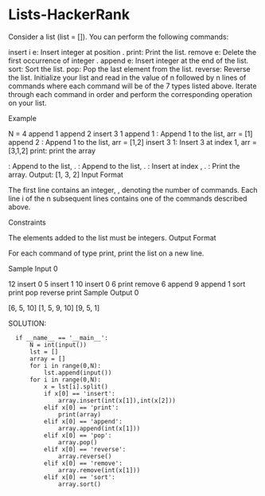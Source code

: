# Lists-HackerRank


Consider a list (list = []). You can perform the following commands:

insert i e: Insert integer  at position .
print: Print the list.
remove e: Delete the first occurrence of integer .
append e: Insert integer  at the end of the list.
sort: Sort the list.
pop: Pop the last element from the list.
reverse: Reverse the list.
Initialize your list and read in the value of n followed by n lines of commands where each command will be of the 7 types listed above. Iterate through each command in order and perform the corresponding operation on your list.

Example

N = 4
append 1
append 2
insert 3 1
append 1 : Append 1 to the list, arr = [1]
append 2 : Append 1 to the list, arr = [1,2]
insert 3 1: Insert 3 at index 1, arr = [3,1,2]
print: print the array

: Append  to the list, .
: Append  to the list, .
: Insert  at index , .
: Print the array.
Output:
[1, 3, 2]
Input Format

The first line contains an integer, , denoting the number of commands.
Each line i of the n subsequent lines contains one of the commands described above.

Constraints

The elements added to the list must be integers.
Output Format

For each command of type print, print the list on a new line.

Sample Input 0

12
insert 0 5
insert 1 10
insert 0 6
print
remove 6
append 9
append 1
sort
print
pop
reverse
print
Sample Output 0

[6, 5, 10]
[1, 5, 9, 10]
[9, 5, 1]




SOLUTION:



      if __name__ == '__main__':
          N = int(input())
          lst = []
          array = []
          for i in range(0,N):
              lst.append(input())
          for i in range(0,N):
              x = lst[i].split()
              if x[0] == 'insert':
                  array.insert(int(x[1]),int(x[2]))
              elif x[0] == 'print':
                  print(array)
              elif x[0] == 'append':
                  array.append(int(x[1]))
              elif x[0] == 'pop':
                  array.pop()
              elif x[0] == 'reverse':
                  array.reverse()
              elif x[0] == 'remove':
                  array.remove(int(x[1]))
              elif x[0] == 'sort':
                  array.sort()

